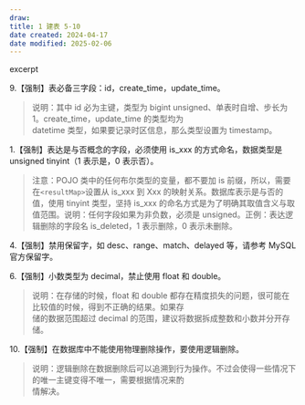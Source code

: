 ```yaml
---
draw:
title: 1 建表 5-10
date created: 2024-04-17
date modified: 2025-02-06
---
```


excerpt

<!-- more -->

9.【强制】表必备三字段：id，create_time，update_time。

> 说明：其中 id 必为主键，类型为 bigint unsigned、单表时自增、步长为 1。create_time，update_time 的类型均为  
datetime 类型，如果要记录时区信息，那么类型设置为 timestamp。

1.【强制】表达是与否概念的字段，必须使用 is_xxx 的方式命名，数据类型是 unsigned tinyint（1 表示是，0 表示否）。

> 注意：POJO 类中的任何布尔类型的变量，都不要加 is 前缀，所以，需要在`<resultMap>`设置从 is_xxx 到 Xxx 的映射关系。数据库表示是与否的值，使用 tinyint 类型，坚持 is_xxx 的命名方式是为了明确其取值含义与取值范围。说明：任何字段如果为非负数，必须是 unsigned。正例：表达逻辑删除的字段名 is_deleted，1 表示删除，0 表示未删除。

4.【强制】禁用保留字，如 desc、range、match、delayed 等，请参考 MySQL 官方保留字。

6.【强制】小数类型为 decimal，禁止使用 float 和 double。

> 说明：在存储的时候，float 和 double 都存在精度损失的问题，很可能在比较值的时候，得到不正确的结果。如果存  
  储的数据范围超过 decimal 的范围，建议将数据拆成整数和小数并分开存储。

10.【强制】在数据库中不能使用物理删除操作，要使用逻辑删除。

> 说明：逻辑删除在数据删除后可以追溯到行为操作。不过会使得一些情况下的唯一主键变得不唯一，需要根据情况来酌  
  情解决。
